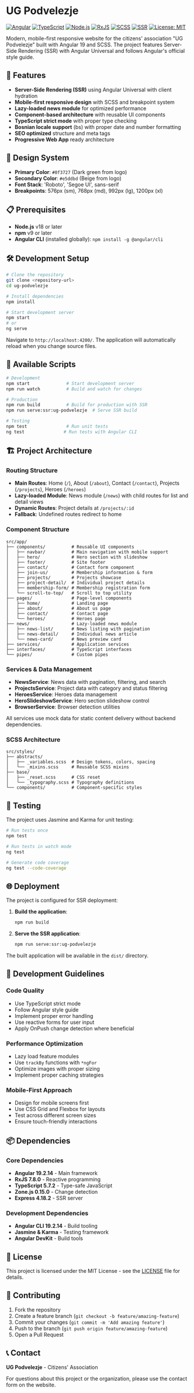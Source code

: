 # UG Podvelezje

[![Angular](https://img.shields.io/badge/Angular-19.2.14-DD0031?style=flat-square&logo=angular)](https://angular.io/)
[![TypeScript](https://img.shields.io/badge/TypeScript-5.7.2-007ACC?style=flat-square&logo=typescript)](https://www.typescriptlang.org/)
[![Node.js](https://img.shields.io/badge/Node.js-18+-339933?style=flat-square&logo=node.js)](https://nodejs.org/)
[![RxJS](https://img.shields.io/badge/RxJS-7.8.0-B7178C?style=flat-square&logo=reactivex)](https://rxjs.dev/)
[![SCSS](https://img.shields.io/badge/SCSS-CSS3-CF649A?style=flat-square&logo=sass)](https://sass-lang.com/)
[![SSR](https://img.shields.io/badge/SSR-Angular_Universal-DD0031?style=flat-square)](https://angular.io/guide/universal)
[![License: MIT](https://img.shields.io/badge/License-MIT-yellow.svg?style=flat-square)](https://opensource.org/licenses/MIT)

Modern, mobile-first responsive website for the citizens' association "UG Podvelezje" built with Angular 19 and SCSS. The project features Server-Side Rendering (SSR) with Angular Universal and follows Angular's official style guide.

## 🚀 Features

- **Server-Side Rendering (SSR)** using Angular Universal with client hydration
- **Mobile-first responsive design** with SCSS and breakpoint system
- **Lazy-loaded news module** for optimized performance
- **Component-based architecture** with reusable UI components
- **TypeScript strict mode** with proper type checking
- **Bosnian locale support** (bs) with proper date and number formatting
- **SEO optimized** structure and meta tags
- **Progressive Web App** ready architecture

## 🎨 Design System

- **Primary Color**: `#0f3727` (Dark green from logo)
- **Secondary Color**: `#e5ddbd` (Beige from logo)
- **Font Stack**: 'Roboto', 'Segoe UI', sans-serif
- **Breakpoints**: 576px (sm), 768px (md), 992px (lg), 1200px (xl)

## 📋 Prerequisites

- **Node.js** v18 or later
- **npm** v9 or later
- **Angular CLI** (installed globally): `npm install -g @angular/cli`

## 🛠️ Development Setup

```bash
# Clone the repository
git clone <repository-url>
cd ug-podvelezje

# Install dependencies
npm install

# Start development server
npm start
# or
ng serve
```

Navigate to `http://localhost:4200/`. The application will automatically reload when you change source files.

## 📜 Available Scripts

```bash
# Development
npm start              # Start development server
npm run watch          # Build and watch for changes

# Production
npm run build          # Build for production with SSR
npm run serve:ssr:ug-podvelezje  # Serve SSR build

# Testing
npm test               # Run unit tests
ng test               # Run tests with Angular CLI
```

## 🏗️ Project Architecture

### Routing Structure
- **Main Routes**: Home (`/`), About (`/about`), Contact (`/contact`), Projects (`/projects`), Heroes (`/heroes`)
- **Lazy-loaded Module**: News module (`/news`) with child routes for list and detail views
- **Dynamic Routes**: Project details at `/projects/:id`
- **Fallback**: Undefined routes redirect to home

### Component Structure
```
src/app/
├── components/          # Reusable UI components
│   ├── navbar/          # Main navigation with mobile support
│   ├── hero/            # Hero section with slideshow
│   ├── footer/          # Site footer
│   ├── contact/         # Contact form component
│   ├── join-us/         # Membership information & form
│   ├── projects/        # Projects showcase
│   ├── project-detail/  # Individual project details
│   ├── membership-form/ # Membership registration form
│   └── scroll-to-top/   # Scroll to top utility
├── pages/               # Page-level components
│   ├── home/            # Landing page
│   ├── about/           # About us page
│   ├── contact/         # Contact page
│   └── heroes/          # Heroes page
├── news/                # Lazy-loaded news module
│   ├── news-list/       # News listing with pagination
│   ├── news-detail/     # Individual news article
│   └── news-card/       # News preview card
├── services/            # Application services
├── interfaces/          # TypeScript interfaces
└── pipes/               # Custom pipes
```

### Services & Data Management
- **NewsService**: News data with pagination, filtering, and search
- **ProjectsService**: Project data with category and status filtering
- **HeroesService**: Heroes data management
- **HeroSlideshowService**: Hero section slideshow control
- **BrowserService**: Browser detection utilities

All services use mock data for static content delivery without backend dependencies.

### SCSS Architecture
```
src/styles/
├── abstracts/
│   ├── _variables.scss  # Design tokens, colors, spacing
│   └── _mixins.scss     # Reusable SCSS mixins
├── base/
│   ├── _reset.scss      # CSS reset
│   └── _typography.scss # Typography definitions
└── components/          # Component-specific styles
```

## 🧪 Testing

The project uses Jasmine and Karma for unit testing:

```bash
# Run tests once
npm test

# Run tests in watch mode
ng test

# Generate code coverage
ng test --code-coverage
```

## 🌐 Deployment

The project is configured for SSR deployment:

1. **Build the application**:
   ```bash
   npm run build
   ```

2. **Serve the SSR application**:
   ```bash
   npm run serve:ssr:ug-podvelezje
   ```

The built application will be available in the `dist/` directory.

## 🔧 Development Guidelines

### Code Quality
- Use TypeScript strict mode
- Follow Angular style guide
- Implement proper error handling
- Use reactive forms for user input
- Apply OnPush change detection where beneficial

### Performance Optimization
- Lazy load feature modules
- Use `trackBy` functions with `*ngFor`
- Optimize images with proper sizing
- Implement proper caching strategies

### Mobile-First Approach
- Design for mobile screens first
- Use CSS Grid and Flexbox for layouts
- Test across different screen sizes
- Ensure touch-friendly interactions

## 📦 Dependencies

### Core Dependencies
- **Angular 19.2.14** - Main framework
- **RxJS 7.8.0** - Reactive programming
- **TypeScript 5.7.2** - Type-safe JavaScript
- **Zone.js 0.15.0** - Change detection
- **Express 4.18.2** - SSR server

### Development Dependencies
- **Angular CLI 19.2.14** - Build tooling
- **Jasmine & Karma** - Testing framework
- **Angular DevKit** - Build tools

## 📄 License

This project is licensed under the MIT License - see the [LICENSE](LICENSE) file for details.

## 🤝 Contributing

1. Fork the repository
2. Create a feature branch (`git checkout -b feature/amazing-feature`)
3. Commit your changes (`git commit -m 'Add amazing feature'`)
4. Push to the branch (`git push origin feature/amazing-feature`)
5. Open a Pull Request

## 📞 Contact

**UG Podvelezje** - Citizens' Association

For questions about this project or the organization, please use the contact form on the website.
